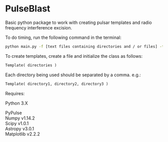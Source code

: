# PulseBlast
Basic python package to work with creating pulsar templates and radio frequency interference excision.

To do timing, run the following command in the terminal:

```bash
python main.py -f [text files containing directories and / or files] -t [frequency band] --temp [full path to template]
```

To create templates, create a file and initialize the class as follows:

```python
Template( directories )
```

Each directory being used should be separated by a comma. e.g.:

```python
Template( directory1, directory2, directory3 )
```

Requires:  

Python 3.X  

PyPulse  
Numpy v1.14.2  
Scipy v1.0.1  
Astropy v3.0.1  
Matplotlib v2.2.2
